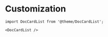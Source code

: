 # Customization

```mdx-code-block
import DocCardList from '@theme/DocCardList';

<DocCardList />
```
